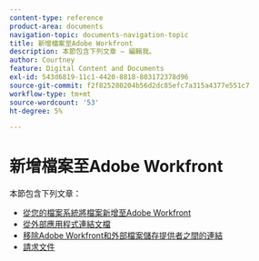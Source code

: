 ```yaml
---
content-type: reference
product-area: documents
navigation-topic: documents-navigation-topic
title: 新增檔案至Adobe Workfront
description: 本節包含下列文章 — 編輯我。
author: Courtney
feature: Digital Content and Documents
exl-id: 543d6819-11c1-4420-8818-803172378d96
source-git-commit: f2f825280204b56d2dc85efc7a315a4377e551c7
workflow-type: tm+mt
source-wordcount: '53'
ht-degree: 5%

---
```


# 新增檔案至Adobe Workfront

本節包含下列文章：

* [從您的檔案系統將檔案新增至Adobe Workfront](../../documents/adding-documents-to-workfront/add-documents-from-file-system.md)
* [從外部應用程式連結文檔](../../documents/adding-documents-to-workfront/link-documents-from-external-apps.md)
* [移除Adobe Workfront和外部檔案儲存提供者之間的連結](../../documents/adding-documents-to-workfront/remove-links-between-wf-and-doc-apps.md)
* [請求文件](../../documents/adding-documents-to-workfront/request-a-document.md)
